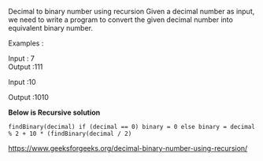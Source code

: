 Decimal to binary number using recursion
Given a decimal number as input, we need to write a program to convert the given decimal number into equivalent binary number.

Examples :

Input : 7                                                         
Output :111

Input :10

Output :1010

**Below is Recursive solution**

`findBinary(decimal)
   if (decimal == 0)
      binary = 0
   else
      binary = decimal % 2 + 10 * (findBinary(decimal / 2)`
      
      
      
https://www.geeksforgeeks.org/decimal-binary-number-using-recursion/